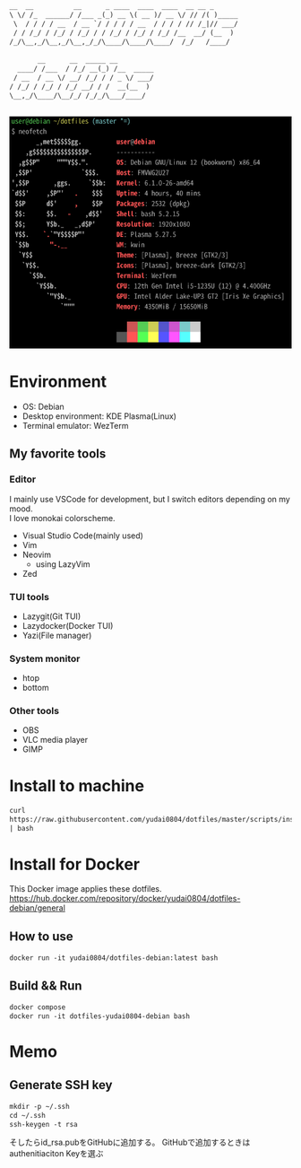```
__  __          __      _ ____  ____  ____  __ __ _      
\ \/ /_  ______/ /___ _(_) __ \( __ )/ __ \/ // /( )_____
 \  / / / / __  / __ `/ / / / / __  / / / / // /_|// ___/
 / / /_/ / /_/ / /_/ / / /_/ / /_/ / /_/ /__  __/ (__  ) 
/_/\__,_/\__,_/\__,_/_/\____/\____/\____/  /_/   /____/  
                                                         
       __      __  _____ __         
  ____/ /___  / /_/ __(_) /__  _____
 / __  / __ \/ __/ /_/ / / _ \/ ___/
/ /_/ / /_/ / /_/ __/ / /  __(__  ) 
\__,_/\____/\__/_/ /_/_/\___/____/  
                                    
```

![neofetch](images/neofetch.png)

# Environment
- OS: Debian
- Desktop environment: KDE Plasma(Linux)
- Terminal emulator: WezTerm
## My favorite tools
### Editor
I mainly use VSCode for development, but I switch editors depending on my mood.  
I love monokai colorscheme.  

- Visual Studio Code(mainly used)
- Vim
- Neovim
  - using LazyVim
- Zed
### TUI tools
- Lazygit(Git TUI)
- Lazydocker(Docker TUI)
- Yazi(File manager)
### System monitor
- htop
- bottom
### Other tools
- OBS
- VLC media player
- GIMP

# Install to machine
```
curl https://raw.githubusercontent.com/yudai0804/dotfiles/master/scripts/install.sh | bash
```

# Install for Docker

This Docker image applies these dotfiles.
https://hub.docker.com/repository/docker/yudai0804/dotfiles-debian/general

## How to use
```
docker run -it yudai0804/dotfiles-debian:latest bash
```

## Build && Run

```
docker compose
docker run -it dotfiles-yudai0804-debian bash
```

# Memo

## Generate SSH key
```
mkdir -p ~/.ssh
cd ~/.ssh
ssh-keygen -t rsa
```
そしたらid_rsa.pubをGitHubに追加する。
GitHubで追加するときはauthenitiaciton Keyを選ぶ

